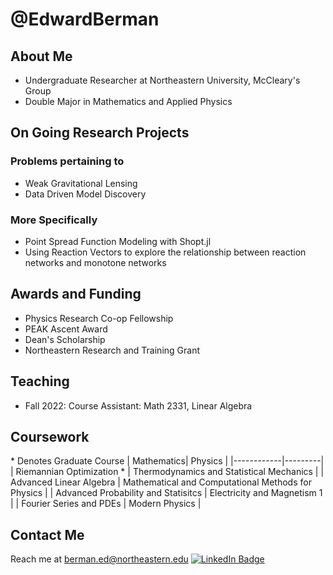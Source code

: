 # @EdwardBerman
## About Me
+ Undergraduate Researcher at Northeastern University, McCleary's Group
+ Double Major in Mathematics and Applied Physics

## On Going Research Projects
### Problems pertaining to 
+ Weak Gravitational Lensing
+ Data Driven Model Discovery

### More Specifically
+  Point Spread Function Modeling with Shopt.jl
+   Using Reaction Vectors to explore the relationship between reaction networks and monotone networks

## Awards and Funding
+ Physics Research Co-op Fellowship
+ PEAK Ascent Award
+ Dean's Scholarship
+ Northeastern Research and Training Grant 

## Teaching
+ Fall 2022: Course Assistant: Math 2331, Linear Algebra

## Coursework
\* Denotes Graduate Course
| Mathematics| Physics |
|------------|---------|
|  Riemannian Optimization \* | Thermodynamics and Statistical Mechanics |
| Advanced Linear Algebra | Mathematical and Computational Methods for Physics |
| Advanced Probability and Statisitcs | Electricity and Magnetism 1 |
| Fourier Series and PDEs | Modern Physics |

## Contact Me
Reach me at berman.ed@northeastern.edu
<a href="[http://www.linkedin.com/in/henry-barthelemy](https://www.linkedin.com/in/edward-berman-324a86226/)"> <img src="https://img.shields.io/badge/LinkedIn-blue?style=for-the-badge&logo=linkedin&logoColor=white" alt="LinkedIn Badge"/> </a>


